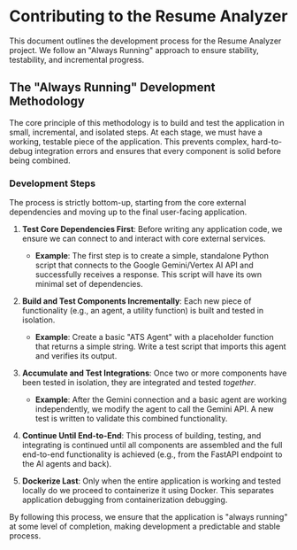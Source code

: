 # Contributing to the Resume Analyzer

This document outlines the development process for the Resume Analyzer project. We follow an "Always Running" approach to ensure stability, testability, and incremental progress.

## The "Always Running" Development Methodology

The core principle of this methodology is to build and test the application in small, incremental, and isolated steps. At each stage, we must have a working, testable piece of the application. This prevents complex, hard-to-debug integration errors and ensures that every component is solid before being combined.

### Development Steps

The process is strictly bottom-up, starting from the core external dependencies and moving up to the final user-facing application.

1.  **Test Core Dependencies First**: Before writing any application code, we ensure we can connect to and interact with core external services.
    *   **Example**: The first step is to create a simple, standalone Python script that connects to the Google Gemini/Vertex AI API and successfully receives a response. This script will have its own minimal set of dependencies.

2.  **Build and Test Components Incrementally**: Each new piece of functionality (e.g., an agent, a utility function) is built and tested in isolation.
    *   **Example**: Create a basic "ATS Agent" with a placeholder function that returns a simple string. Write a test script that imports this agent and verifies its output.

3.  **Accumulate and Test Integrations**: Once two or more components have been tested in isolation, they are integrated and tested *together*.
    *   **Example**: After the Gemini connection and a basic agent are working independently, we modify the agent to call the Gemini API. A new test is written to validate this combined functionality.

4.  **Continue Until End-to-End**: This process of building, testing, and integrating is continued until all components are assembled and the full end-to-end functionality is achieved (e.g., from the FastAPI endpoint to the AI agents and back).

5.  **Dockerize Last**: Only when the entire application is working and tested locally do we proceed to containerize it using Docker. This separates application debugging from containerization debugging.

By following this process, we ensure that the application is "always running" at some level of completion, making development a predictable and stable process.
